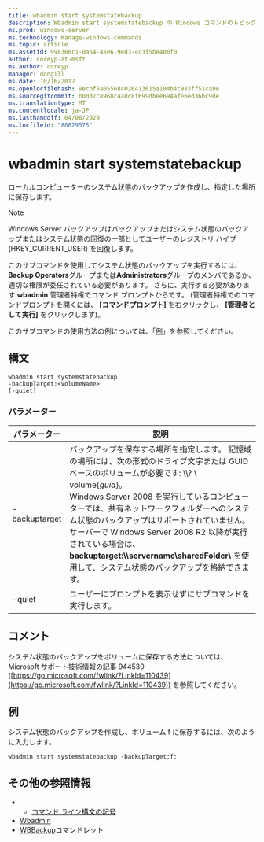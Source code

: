 ```yaml
---
title: wbadmin start systemstatebackup
description: Wbadmin start systemstatebackup の Windows コマンドのトピック。ローカルコンピューターのシステム状態のバックアップを作成し、指定した場所に保存します。
ms.prod: windows-server
ms.technology: manage-windows-commands
ms.topic: article
ms.assetid: 998366c1-0a64-45e6-9ed3-4c3f5b8406f0
author: coreyp-at-msft
ms.author: coreyp
manager: dongill
ms.date: 10/16/2017
ms.openlocfilehash: 9ecbf5a055684026413615a104b4c983ff51ca9e
ms.sourcegitcommit: b00d7c8968c4adc8f699dbee694afe6ed36bc9de
ms.translationtype: MT
ms.contentlocale: ja-JP
ms.lasthandoff: 04/08/2020
ms.locfileid: "80829575"
---
```

# <a name="wbadmin-start-systemstatebackup"></a>wbadmin start systemstatebackup



ローカルコンピューターのシステム状態のバックアップを作成し、指定した場所に保存します。

> [!NOTE]
> Windows Server バックアップはバックアップまたはシステム状態のバックアップまたはシステム状態の回復の一部としてユーザーのレジストリ ハイブ (HKEY_CURRENT_USER) を回復します。

このサブコマンドを使用してシステム状態のバックアップを実行するには、 **Backup Operators**グループまたは**Administrators**グループのメンバであるか、適切な権限が委任されている必要があります。 さらに、実行する必要があります **wbadmin** 管理者特権でコマンド プロンプトからです。 (管理者特権でのコマンドプロンプトを開くには、 **[コマンドプロンプト]** を右クリックし、 **[管理者として実行]** をクリックします)。

このサブコマンドの使用方法の例については、「[例](#BKMK_examples)」を参照してください。

## <a name="syntax"></a>構文

```
wbadmin start systemstatebackup
-backupTarget:<VolumeName>
[-quiet]
```

### <a name="parameters"></a>パラメーター

|   パラメーター   |                                                                                                                                                                                                                      説明                                                                                                                                                                                                                      |
|---------------|-------------------------------------------------------------------------------------------------------------------------------------------------------------------------------------------------------------------------------------------------------------------------------------------------------------------------------------------------------------------------------------------------------------------------------------------------------|
| -backuptarget | バックアップを保存する場所を指定します。 記憶域の場所には、次の形式のドライブ文字または GUID ベースのボリュームが必要です: \\\\? \ volume{*guid*}。</br>Windows Server 2008 を実行しているコンピューターでは、共有ネットワークフォルダーへのシステム状態のバックアップはサポートされていません。 サーバーで Windows Server 2008 R2 以降が実行されている場合は、 **backuptarget:\\\\servername\sharedFolder\\** を使用して、システム状態のバックアップを格納できます。 |
|    -quiet     |                                                                                                                                                                                                   ユーザーにプロンプトを表示せずにサブコマンドを実行します。                                                                                                                                                                                                    |

## <a name="remarks"></a>コメント

システム状態のバックアップをボリュームに保存する方法については、Microsoft サポート技術情報の記事 944530 ([https://go.microsoft.com/fwlink/?LinkId=110439](https://go.microsoft.com/fwlink/?LinkId=110439)) を参照してください。

## <a name="examples"></a><a name=BKMK_examples></a>例

システム状態のバックアップを作成し、ボリューム f に保存するには、次のように入力します。
```
wbadmin start systemstatebackup -backupTarget:f:
```

## <a name="additional-references"></a>その他の参照情報

-   - [コマンド ライン構文の記号](command-line-syntax-key.md)
-   [Wbadmin](wbadmin.md)
-   [WBBackup](https://technet.microsoft.com/library/jj902459.aspx)コマンドレット